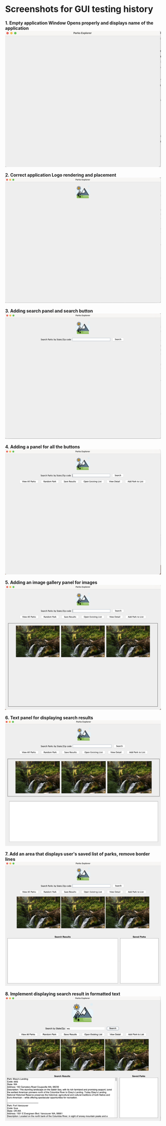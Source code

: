 # Screenshots for GUI testing history

**1. Empty application Window Opens properly and displays name of the application**
![Initial window](./GUIEmpty.png)

**2. Correct application Logo rendering and placement**
![Logo](./GuiLogo.png)

**3. Adding search panel and search button**
![Search panel and button](./GuiSearchPanel.png)

**4. Adding a panel for all the buttons**
![Buttons panel](./GuiButtonsPanel.png)

**5. Adding an image gallery panel for images**
![Image panel](./GuiImagePanel.png)

**6. Text panel for displaying search results**
![Result Area](./GuiTextPanel.png)

**7. Add an area that displays user's saved list of parks, remove border lines**
![Saved List](./GuiSavedParks.png)

**8. Implement displaying search result in formatted text**
![Display List](./Search&DisplayParksByState.png)